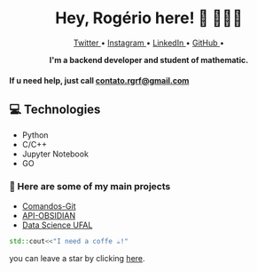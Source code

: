 <h1 align="center" style="font-weight: bold;">  Hey, Rogério here! 👋 👨🏻‍💻</h1>

<p align="center">
 <a href="https://twitter.com/__Sisifo"> Twitter </a> • 
 <a href="https://www.instagram.com/rogerio.flh/"> Instagram </a> • 
  <a href="https://www.linkedin.com/in/rogerio-flh/"> LinkedIn </a> •
 <a href="https://github.com/rogerioflh"> GitHub </a> •

<p align="center">
    <b>I'm a backend developer and student of mathematic.</b>
</p>

#### If u need help, just call contato.rgrf@gmail.com

<h2 id="technologies">💻 Technologies</h2>

- Python
- C/C++
- Jupyter Notebook
- GO

<h3> 🔽 Here are some of my main projects </h3>

- [Comandos-Git](https://github.com/rogeri0-filho/Comandos-Git)
- [API-OBSIDIAN](https://github.com/rogeri0-filho/API-OBSIDIAN)
- [Data Science UFAL](https://github.com/rogeri0-filho/DataScience-UFAL)


```cpp
std::cout<<"I need a coffe ☕!"
```


you can leave a star by clicking [here](https://github.com/rogerioflh/rogerioflh.github.io).